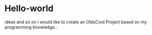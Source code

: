 # Hello-world
ideas and so on
I would like to create an OldsCool Project based on my programming knowledge..
